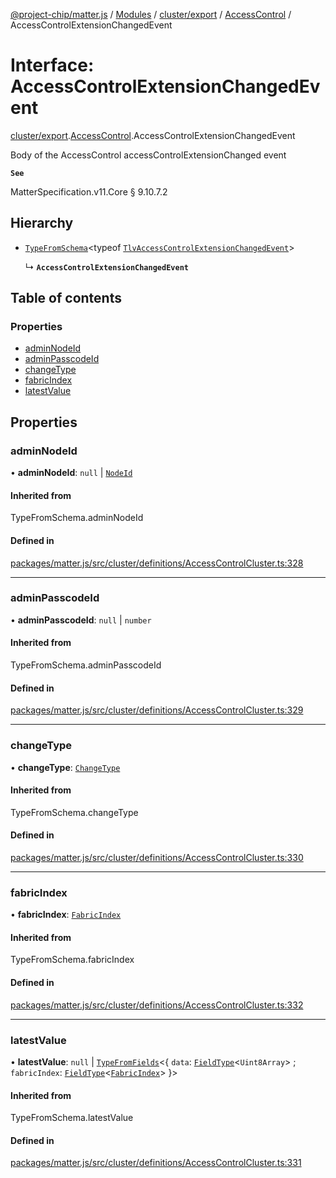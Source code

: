 [@project-chip/matter.js](../README.md) / [Modules](../modules.md) / [cluster/export](../modules/cluster_export.md) / [AccessControl](../modules/cluster_export.AccessControl.md) / AccessControlExtensionChangedEvent

# Interface: AccessControlExtensionChangedEvent

[cluster/export](../modules/cluster_export.md).[AccessControl](../modules/cluster_export.AccessControl.md).AccessControlExtensionChangedEvent

Body of the AccessControl accessControlExtensionChanged event

**`See`**

MatterSpecification.v11.Core § 9.10.7.2

## Hierarchy

- [`TypeFromSchema`](../modules/tlv_export.md#typefromschema)\<typeof [`TlvAccessControlExtensionChangedEvent`](../modules/cluster_export.AccessControl.md#tlvaccesscontrolextensionchangedevent)\>

  ↳ **`AccessControlExtensionChangedEvent`**

## Table of contents

### Properties

- [adminNodeId](cluster_export.AccessControl.AccessControlExtensionChangedEvent.md#adminnodeid)
- [adminPasscodeId](cluster_export.AccessControl.AccessControlExtensionChangedEvent.md#adminpasscodeid)
- [changeType](cluster_export.AccessControl.AccessControlExtensionChangedEvent.md#changetype)
- [fabricIndex](cluster_export.AccessControl.AccessControlExtensionChangedEvent.md#fabricindex)
- [latestValue](cluster_export.AccessControl.AccessControlExtensionChangedEvent.md#latestvalue)

## Properties

### adminNodeId

• **adminNodeId**: ``null`` \| [`NodeId`](../modules/datatype_export.md#nodeid)

#### Inherited from

TypeFromSchema.adminNodeId

#### Defined in

[packages/matter.js/src/cluster/definitions/AccessControlCluster.ts:328](https://github.com/project-chip/matter.js/blob/c0d55745d5279e16fdfaa7d2c564daa31e19c627/packages/matter.js/src/cluster/definitions/AccessControlCluster.ts#L328)

___

### adminPasscodeId

• **adminPasscodeId**: ``null`` \| `number`

#### Inherited from

TypeFromSchema.adminPasscodeId

#### Defined in

[packages/matter.js/src/cluster/definitions/AccessControlCluster.ts:329](https://github.com/project-chip/matter.js/blob/c0d55745d5279e16fdfaa7d2c564daa31e19c627/packages/matter.js/src/cluster/definitions/AccessControlCluster.ts#L329)

___

### changeType

• **changeType**: [`ChangeType`](../enums/cluster_export.AccessControl.ChangeType.md)

#### Inherited from

TypeFromSchema.changeType

#### Defined in

[packages/matter.js/src/cluster/definitions/AccessControlCluster.ts:330](https://github.com/project-chip/matter.js/blob/c0d55745d5279e16fdfaa7d2c564daa31e19c627/packages/matter.js/src/cluster/definitions/AccessControlCluster.ts#L330)

___

### fabricIndex

• **fabricIndex**: [`FabricIndex`](../modules/datatype_export.md#fabricindex)

#### Inherited from

TypeFromSchema.fabricIndex

#### Defined in

[packages/matter.js/src/cluster/definitions/AccessControlCluster.ts:332](https://github.com/project-chip/matter.js/blob/c0d55745d5279e16fdfaa7d2c564daa31e19c627/packages/matter.js/src/cluster/definitions/AccessControlCluster.ts#L332)

___

### latestValue

• **latestValue**: ``null`` \| [`TypeFromFields`](../modules/tlv_export.md#typefromfields)\<\{ `data`: [`FieldType`](tlv_export.FieldType.md)\<`Uint8Array`\> ; `fabricIndex`: [`FieldType`](tlv_export.FieldType.md)\<[`FabricIndex`](../modules/datatype_export.md#fabricindex)\>  }\>

#### Inherited from

TypeFromSchema.latestValue

#### Defined in

[packages/matter.js/src/cluster/definitions/AccessControlCluster.ts:331](https://github.com/project-chip/matter.js/blob/c0d55745d5279e16fdfaa7d2c564daa31e19c627/packages/matter.js/src/cluster/definitions/AccessControlCluster.ts#L331)
